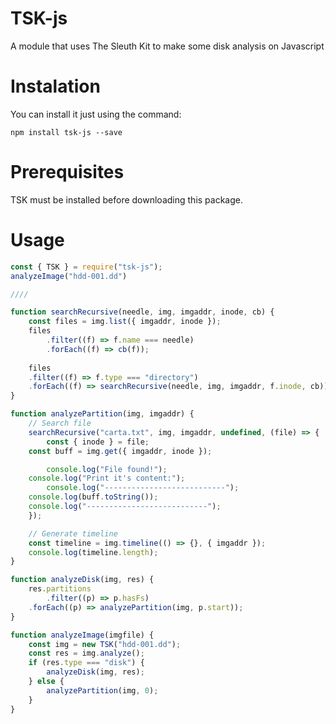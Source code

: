 TSK-js
=======================
A module that uses The Sleuth Kit to make some disk analysis on Javascript

# Instalation

You can install it just using the command:

```{r, engine='bash'}
npm install tsk-js --save
```
# Prerequisites

TSK must be installed before downloading this package.

# Usage

```javascript
const { TSK } = require("tsk-js");
analyzeImage("hdd-001.dd")

////

function searchRecursive(needle, img, imgaddr, inode, cb) {
    const files = img.list({ imgaddr, inode });
    files
        .filter((f) => f.name === needle)
        .forEach((f) => cb(f));
 
    files
	.filter((f) => f.type === "directory")
	.forEach((f) => searchRecursive(needle, img, imgaddr, f.inode, cb));
}

function analyzePartition(img, imgaddr) {
    // Search file
    searchRecursive("carta.txt", img, imgaddr, undefined, (file) => {
        const { inode } = file;
	const buff = img.get({ imgaddr, inode });

        console.log("File found!");
	console.log("Print it's content:");
        console.log("---------------------------");
	console.log(buff.toString());
	console.log("---------------------------");
    });

    // Generate timeline
    const timeline = img.timeline(() => {}, { imgaddr });
    console.log(timeline.length);
}

function analyzeDisk(img, res) {
    res.partitions
        .filter((p) => p.hasFs)
	.forEach((p) => analyzePartition(img, p.start));
}

function analyzeImage(imgfile) {
    const img = new TSK("hdd-001.dd");
    const res = img.analyze();
    if (res.type === "disk") {
        analyzeDisk(img, res);
    } else {
        analyzePartition(img, 0);
    }
}
```
